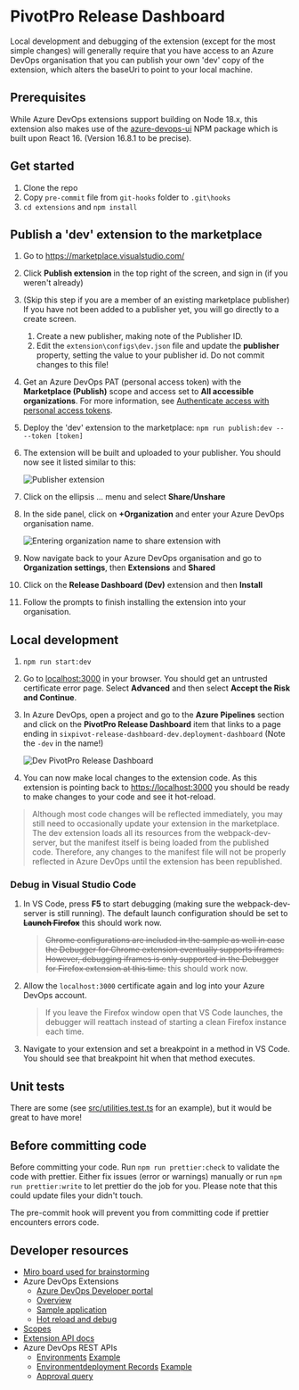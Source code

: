 # PivotPro Release Dashboard

Local development and debugging of the extension (except for the most simple changes) will generally require that you have access to an Azure DevOps organisation that you can publish your own 'dev' copy of the extension, which alters the baseUri to point to your local machine.

## Prerequisites

While Azure DevOps extensions support building on Node 18.x, this extension also makes use of the [azure-devops-ui](https://developer.microsoft.com/en-au/azure-devops) NPM package which is built upon React 16. (Version 16.8.1 to be precise).

## Get started

1. Clone the repo
1. Copy `pre-commit` file from `git-hooks` folder to `.git\hooks`
1. `cd extensions` and `npm install`

## Publish a 'dev' extension to the marketplace

1. Go to <https://marketplace.visualstudio.com/>
1. Click **Publish extension** in the top right of the screen, and sign in (if you weren't already)
1. (Skip this step if you are a member of an existing marketplace publisher) If you have not been added to a publisher yet, you will go directly to a create screen.
   1. Create a new publisher, making note of the Publisher ID.
   1. Edit the `extension\configs\dev.json` file and update the **publisher** property, setting the value to your publisher id. Do not commit changes to this file!

1. Get an Azure DevOps PAT (personal access token) with the **Marketplace (Publish)** scope and access set to **All accessible organizations**. For more information, see [Authenticate access with personal access tokens](https://docs.microsoft.com/en-us/azure/devops/organizations/accounts/use-personal-access-tokens-to-authenticate).
1. Deploy the 'dev' extension to the marketplace: `npm run publish:dev -- --token [token]`
1. The extension will be built and uploaded to your publisher. You should now see it listed similar to this:

    ![Publisher extension](../assets/publisher-extension.png)

1. Click on the ellipsis ... menu and select **Share/Unshare**
1. In the side panel, click on **+Organization** and enter your Azure DevOps organisation name.

    ![Entering organization name to share extension with](../assets/publisher-extension-shared-org.png)

1. Now navigate back to your Azure DevOps organisation and go to **Organization settings**, then **Extensions** and **Shared**
1. Click on the **Release Dashboard (Dev)** extension and then **Install**
1. Follow the prompts to finish installing the extension into your organisation.

## Local development

1. `npm run start:dev`
1. Go to <localhost:3000> in your browser. You should get an untrusted certificate error page. Select **Advanced** and then select **Accept the Risk and Continue**.
1. In Azure DevOps, open a project and go to the **Azure Pipelines** section and click on the **PivotPro Release Dashboard** item that links to a page ending in `sixpivot-release-dashboard-dev.deployment-dashboard` (Note the `-dev` in the name!)

    ![Dev PivotPro Release Dashboard](../assets/azure-pipelines-menu-dev-extension.png)

1. You can now make local changes to the extension code. As this extension is pointing back to <https://localhost:3000> you should be ready to make changes to your code and see it hot-reload.

> Although most code changes will be reflected immediately, you may still need to occasionally update your extension in the marketplace. The dev extension loads all its resources from the webpack-dev-server, but the manifest itself is being loaded from the published code. Therefore, any changes to the manifest file will not be properly reflected in Azure DevOps until the extension has been republished.

### Debug in Visual Studio Code

1. In VS Code, press **F5** to start debugging (making sure the webpack-dev-server is still running). The default launch configuration should be set to ~~**Launch Firefox**~~ this should work now.

    > ~~Chrome configurations are included in the sample as well in case the Debugger for Chrome extension eventually supports iframes. However, debugging iframes is only supported in the Debugger for Firefox extension at this time.~~ this should work now.

1. Allow the `localhost:3000` certificate again and log into your Azure DevOps account.

    > If you leave the Firefox window open that VS Code launches, the debugger will reattach instead of starting a clean Firefox instance each time.

1. Navigate to your extension and set a breakpoint in a method in VS Code. You should see that breakpoint hit when that method executes.

## Unit tests

There are some (see [src/utilities.test.ts](src/utilities.test.ts) for an example), but it would be great to have more!

## Before committing code

Before committing your code. Run `npm run prettier:check` to validate the code with prettier. Either fix issues (error or warnings) manually or run `npm run prettier:write` to let prettier do the job for you. Please note that this could update files your didn't touch.

The pre-commit hook will prevent you from committing code if prettier encounters errors code.

## Developer resources

- [Miro board used for brainstorming](https://miro.com/app/board/uXjVP7LsQgA=/)
- Azure DevOps Extensions
  - [Azure DevOps Developer portal](https://developer.microsoft.com/en-gb/azure-devops/)
  - [Overview](https://learn.microsoft.com/azure/devops/extend/overview?toc=%2Fazure%2Fdevops%2Fmarketplace-extensibility%2Ftoc.json&view=azure-devops&WT.mc_id=DOP-MVP-5001655)
  - [Sample application](https://github.com/microsoft/azure-devops-extension-sample)
  - [Hot reload and debug](https://github.com/microsoft/azure-devops-extension-hot-reload-and-debug)
- [Scopes](https://github.com/MicrosoftDocs/azure-devops-docs/blob/main/docs/integrate/includes/scopes.md)
- [Extension API docs](https://learn.microsoft.com/en-us/javascript/api/azure-devops-extension-api/?WT.mc_id=DOP-MVP-5001655)
- Azure DevOps REST APIs
  - [Environments](https://learn.microsoft.com/rest/api/azure/devops/distributedtask/environments/list?view=azure-devops-rest-6.0&WT.mc_id=DOP-MVP-5001655) [Example](https://dev.azure.com/sixpivot/ReleaseDashboard/_apis/distributedtask/environments/5?api-version=6.0-preview.1)
  - [Environmentdeployment Records](https://learn.microsoft.com/en-us/rest/api/azure/devops/distributedtask/environmentdeployment-records?view=azure-devops-rest-6.0&WT.mc_id=DOP-MVP-5001655) [Example](https://dev.azure.com/sixpivot/ReleaseDashboard/_apis/distributedtask/environments/5/environmentdeploymentrecords?api-version=7.1&top=1)
  - [Approval query](https://learn.microsoft.com/rest/api/azure/devops/approvalsandchecks/approvals/query?view=azure-devops-rest-7.1&WT.mc_id=DOP-MVP-5001655)
